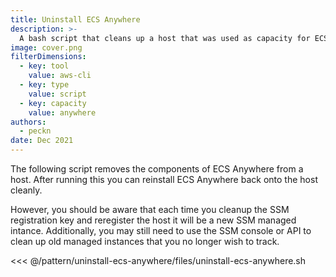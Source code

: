 ```yaml
---
title: Uninstall ECS Anywhere
description: >-
  A bash script that cleans up a host that was used as capacity for ECS Anywhere
image: cover.png
filterDimensions:
  - key: tool
    value: aws-cli
  - key: type
    value: script
  - key: capacity
    value: anywhere
authors:
  - peckn
date: Dec 2021
---
```


The following script removes the components of ECS Anywhere from a host. After running
this you can reinstall ECS Anywhere back onto the host cleanly.

However, you should be
aware that each time you cleanup the SSM registration key and reregister the host it will
be a new SSM managed intance. Additionally, you may still need to use the SSM console or API to clean up old managed instances that you no longer wish to track.

<<< @/pattern/uninstall-ecs-anywhere/files/uninstall-ecs-anywhere.sh
